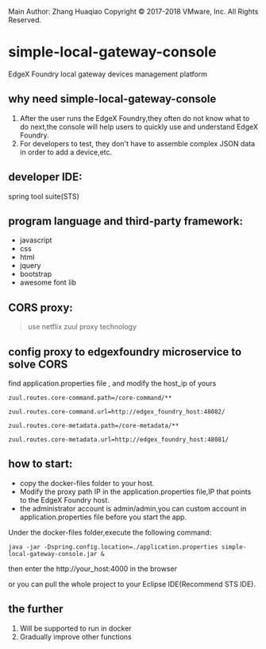 Main Author: Zhang Huaqiao
Copyright © 2017-2018 VMware, Inc. All Rights Reserved.

# simple-local-gateway-console
EdgeX Foundry local gateway devices management platform


## why need simple-local-gateway-console

1.  After the user runs the EdgeX Foundry,they often do not know what to do next,the console will help users to quickly use and understand EdgeX Foundry.
2. For developers to test, they don't have to assemble complex JSON data in order to add a device,etc.


## developer IDE:

spring tool suite(STS)
[](https://spring.io/tools "spring tool suite") 

## program language and third-party framework:

*   javascript
*   css
*   html
*   jquery
*   bootstrap
*   awesome font lib

## CORS proxy:

> use netflix zuul proxy technology


## config proxy to edgexfoundry microservice to solve CORS
find application.properties file , and modify the host_ip of yours

	zuul.routes.core-command.path=/core-command/**
	
	zuul.routes.core-command.url=http://edgex_foundry_host:48082/
	
	zuul.routes.core-metadata.path=/core-metadata/**
	
	zuul.routes.core-metadata.url=http://edgex_foundry_host:48081/


## how to start:

*   copy the docker-files folder to your host.
*   Modify the proxy path IP in the application.properties file,IP that points to the EdgeX Foundry host.
*   the administrator account is admin/admin,you can custom account in application.properties file before you start the app.

Under the docker-files folder,execute the following command:

	java -jar -Dspring.config.location=./application.properties simple-local-gateway-console.jar &

	
then enter the http://your_host:4000 in the browser

or you can  pull the whole project to your Eclipse IDE(Recommend STS IDE).

## the further 

1.  Will be supported to run in docker
2.  Gradually improve other functions










